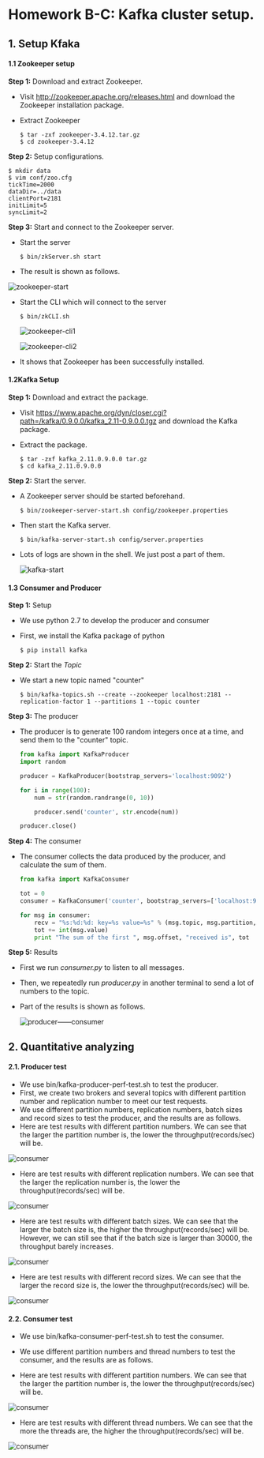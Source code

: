# Homework B-C: Kafka cluster setup.

## 1. Setup Kfaka

#### 1.1  Zookeeper setup

**Step 1:** Download and extract Zookeeper.

-  Visit <http://zookeeper.apache.org/releases.html> and download the Zookeeper installation package.

- Extract Zookeeper

  ```shell
  $ tar -zxf zookeeper-3.4.12.tar.gz
  $ cd zookeeper-3.4.12
  ```

**Step 2:** Setup configurations.

```shell
$ mkdir data
$ vim conf/zoo.cfg
tickTime=2000
dataDir=../data
clientPort=2181
initLimit=5
syncLimit=2
```

**Step 3:** Start and connect to the Zookeeper server.

- Start the server

  ```shell
  $ bin/zkServer.sh start
  ```

- The result is shown as follows.

![zookeeper-start](https://github.com/survivorice/2018se-project1/tree/master/photo/zookeeper_start.png)

- Start the CLI which will connect to the server

  ```shell
  $ bin/zkCLI.sh 
  ```

  ![zookeeper-cli1](https://github.com/survivorice/2018se-project1/tree/master/photo/zookeeper_cli1.png)
  
  ![zookeeper-cli2](https://github.com/survivorice/2018se-project1/tree/master/photo/zookeeper_cli2.png)


- It shows that Zookeeper has been successfully installed.

#### 1.2Kafka Setup

**Step 1:** Download and extract the package.

- Visit <https://www.apache.org/dyn/closer.cgi?path=/kafka/0.9.0.0/kafka_2.11-0.9.0.0.tgz> and download the Kafka package.

- Extract the package.

  ```shell
  $ tar -zxf kafka_2.11.0.9.0.0 tar.gz
  $ cd kafka_2.11.0.9.0.0
  ```

**Step 2:** Start the server.

- A Zookeeper server should be started beforehand.

  ```shell
  $ bin/zookeeper-server-start.sh config/zookeeper.properties
  ```

- Then start the Kafka server.

  ```shell
  $ bin/kafka-server-start.sh config/server.properties
  ```

- Lots of logs are shown in the shell. We just post a part of them.

  ![kafka-start](https://github.com/survivorice/2018se-project1/tree/master/photo/kafka_start.png)



#### 1.3 Consumer and Producer

**Step 1:** Setup

- We use python 2.7 to develop the producer and consumer

- First, we install the Kafka package of python

  ```shell
  $ pip install kafka
  ```

**Step 2:** Start the *Topic*

- We start a new topic named "counter"

  ```shell
  $ bin/kafka-topics.sh --create --zookeeper localhost:2181 --replication-factor 1 --partitions 1 --topic counter
  ```

**Step 3:** The producer

- The   producer is to generate 100 random integers once at a time, and send them to the "counter" topic.

  ```python
  from kafka import KafkaProducer
  import random

  producer = KafkaProducer(bootstrap_servers='localhost:9092')

  for i in range(100):
      num = str(random.randrange(0, 10))

      producer.send('counter', str.encode(num))

  producer.close()
  ```

**Step 4:** The consumer

- The consumer collects the data produced by the producer, and calculate the sum of them.

  ```python
  from kafka import KafkaConsumer

  tot = 0
  consumer = KafkaConsumer('counter', bootstrap_servers=['localhost:9092'])

  for msg in consumer:
      recv = "%s:%d:%d: key=%s value=%s" % (msg.topic, msg.partition, msg.offset, msg.key, msg.value)
      tot += int(msg.value)
      print "The sum of the first ", msg.offset, "received is", tot
  ```

**Step 5:** Results

- First we run *consumer.py* to listen to all messages.

- Then, we repeatedly run *producer.py* in another terminal to send a lot of numbers to the topic.

- Part of the results is shown as follows.

  ![producer——consumer](https://github.com/survivorice/2018se-project1/tree/master/photo/producer_consumer.png)




## 2. Quantitative analyzing

#### 2.1. Producer test

- We use bin/kafka-producer-perf-test.sh to test the producer.
- First, we create two brokers and several topics with different partition number and replication number to meet our test requests.
- We use different partition numbers, replication numbers, batch sizes and record sizes to test the producer, and the results are as follows.
- Here are test results with different partition numbers. We can see that the larger the partition number is, the lower the throughput(records/sec) will be.

![consumer](https://github.com/survivorice/2018se-project1/tree/master/photo/producer-partition-test.png)

- Here are test results with different replication numbers. We can see that the larger the replication number is, the lower the throughput(records/sec) will be.

![consumer](https://github.com/survivorice/2018se-project1/tree/master/photo/producer-replication-test.png)

- Here are test results with different batch sizes. We can see that the larger the batch size is, the higher the throughput(records/sec) will be. However, we can still see that if the batch size is larger than 30000, the throughput barely increases.

![consumer](https://github.com/survivorice/2018se-project1/tree/master/photo/producer-batchsize-test.png)

- Here are test results with different record sizes. We can see that the larger the record size is, the lower the throughput(records/sec) will be.

![consumer](https://github.com/survivorice/2018se-project1/tree/master/photo/producer-recordsize-test.png)

#### 2.2. Consumer test

- We use bin/kafka-consumer-perf-test.sh to test the consumer.

- We use different partition numbers and thread numbers to test the consumer, and the results are as follows.

- Here are test results with different partition numbers. We can see that the larger the partition number is, the lower the throughput(records/sec) will be.

![consumer](https://github.com/survivorice/2018se-project1/tree/master/photo/consumer-partition-test.png)

- Here are test results with different thread numbers. We can see that the more the threads are, the higher the throughput(records/sec) will be.

![consumer](https://github.com/survivorice/2018se-project1/tree/master/photo//consumer-threads-test.png)



